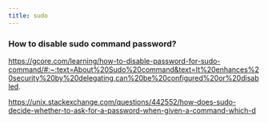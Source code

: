 ```yaml
---
title: sudo
---
```


### How to disable sudo command password?

https://gcore.com/learning/how-to-disable-password-for-sudo-command/#:~:text=About%20Sudo%20command&text=It%20enhances%20security%20by%20delegating,can%20be%20configured%20or%20disabled.

https://unix.stackexchange.com/questions/442552/how-does-sudo-decide-whether-to-ask-for-a-password-when-given-a-command-which-d